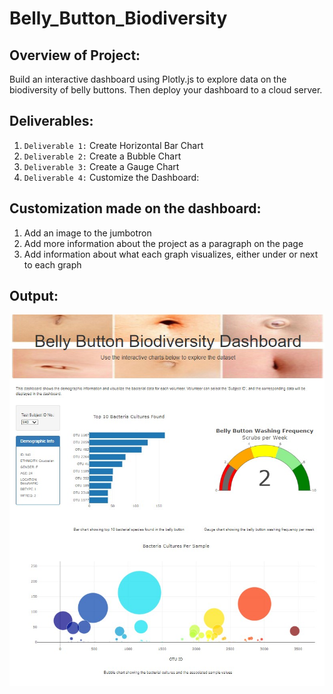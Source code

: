 # Belly_Button_Biodiversity

## Overview of Project:
Build an interactive dashboard using Plotly.js to explore data on the biodiversity of belly buttons. Then deploy your dashboard to a cloud server.

## Deliverables:
1. `Deliverable 1:` Create Horizontal Bar Chart
2. `Deliverable 2:` Create a Bubble Chart
3. `Deliverable 3:` Create a Gauge Chart
4. `Deliverable 4:` Customize the Dashboard:

## Customization made on the dashboard:
1. Add an image to the jumbotron
2. Add more information about the project as a paragraph on the page
3. Add information about what each graph visualizes, either under or next to each graph

## Output:
![Image 1](.\static\images\output.jpg)
